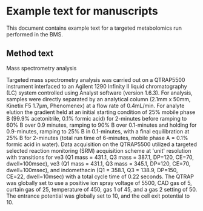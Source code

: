 # Example text for manuscripts <!-- omit in toc -->

This document contains example text for a targeted metabolomics run performed in the BMS. 

## Method text

Mass spectrometry analysis

Targeted mass spectrometry analysis was carried out on a QTRAP5500 instrument interfaced to an Agilent 1290 Infinity II liquid chromatography (LC) system controlled using Analyst software (version 1.6.3). For analysis, samples were directly separated by an analytical column (2.1mm x 50mm, Kinetix F5 1.7µm, Phenomenex) at a flow rate of 0.4mL/min. For analyte elution the gradient held at an initial starting condition of 25% mobile phase B (99.9% acetonitrile, 0.1% formic acid) for 2-minutes before ramping to 60% B over 0.9 minutes, ramping to 90% B over 0.1-minutes and holding for 0.9-minutes, ramping to 25% B in 0.1-minutes, with a final equilibration at 25% B for 2-minutes (total run time of 6-minutes, mobile phase A = 0.1% formic acid in water). Data acquisition on the QTRAP5500 utilized a targeted selected reaction monitoring (SRM) acquisition scheme at 'unit' resolution with transitions for ve3 (Q1 mass = 431.1, Q3 mass = 387.1, DP=120, CE=70, dwell=100msec), ve3 (Q1 mass = 431.1, Q3 mass = 345.1, DP=120, CE=70, dwell=100msec), and indomethacin (Q1 = 358.1, Q3 = 138.9, DP=150, CE=22, dwell=10msec) with a total cycle time of 0.22 seconds. The QTRAP was globally set to use a positive ion spray voltage of 5500, CAD gas of 5, curtain gas of 25, temperature of 450, gas 1 of 45, and a gas 2 setting of 50. The entrance potential was globally set to 10, and the cell exit potential to 10. 


